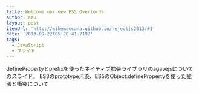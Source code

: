 ```yaml
---
title: Welcome our new ES5 Overlords
author: azu
layout: post
itemUrl: 'http://mikemaccana.github.io/rejectjs2013/#1'
date: '2013-09-22T05:20:41.719Z'
tags:
  - JavaScript
  - スライド
---
```

definePropertyとprefixを使ったネイティブ拡張ライブラリのagavejsについてのスライド。
ES3のprototype汚染、ES5のObject.definePropertyを使った拡張と衝突について
